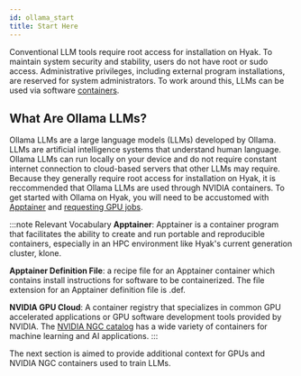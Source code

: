 ```yaml
---
id: ollama_start
title: Start Here
---
```


Conventional LLM tools require root access for installation on Hyak. To maintain system security and stability, users do not have root or sudo access. Administrative privileges, including external program installations, are reserved for system administrators. To work around this, LLMs can be used via software [containers](https://hyak.uw.edu/docs/tools/containers).

## What Are Ollama LLMs?

Ollama LLMs are a large language models (LLMs) developed by Ollama. LLMs are artificial intelligence systems that understand human language. Ollama LLMs can run locally on your device and do not require constant internet connection to cloud-based servers that other LLMs may require. Because they generally require root access for installation on Hyak, it is reccommended that Ollama LLMs are used through NVIDIA containers. To get started with Ollama on Hyak, you will need to be accustomed with [Apptainer](https://hyak.uw.edu/docs/tools/containers#apptainer-formerly-singularity) and [requesting GPU jobs](https://hyak.uw.edu/docs/hyak101/basics/jobs#requesting-gpus-from-a-gpu-partition). 

:::note Relevant Vocabulary
**Apptainer**: Apptainer is a container program that facilitates the ability to create and run portable and reproducible containers, especially in an HPC environment like Hyak's current generation cluster, klone.

**Apptainer Definition File**: a recipe file for an Apptainer container which contains install instructions for software to be containerized. The file extension for an Apptainer definition file is .def.

**NVIDIA GPU Cloud**: A container registry that specializes in common GPU accelerated applications or GPU software development tools provided by NVIDIA. The [NVIDIA NGC catalog](https://catalog.ngc.nvidia.com/containers?filters=&orderBy=weightPopularDESC&query=&page=&pageSize=) has a wide variety of containers for machine learning and AI applications.
:::


The next section is aimed to provide additional context for GPUs and NVIDIA NGC containers used to train LLMs.
